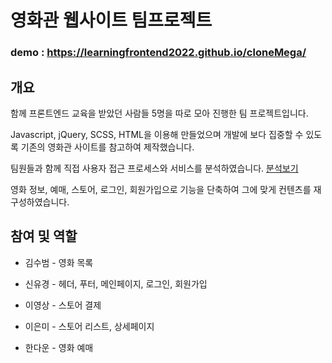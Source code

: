 # 영화관 웹사이트 팀프로젝트

### demo : https://learningfrontend2022.github.io/cloneMega/



## 개요

함께 프론트엔드 교육을 받았던 사람들 5명을 따로 모아 진행한 팀 프로젝트입니다.

Javascript, jQuery, SCSS, HTML을 이용해 만들었으며 개발에 보다 집중할 수 있도록 기존의 영화관 사이트를 참고하여 제작했습니다.

팀원들과 함께 직접 사용자 접근 프로세스와 서비스를 분석하였습니다. [분석보기](https://docs.google.com/presentation/d/1dl3wZvm6g5IJBasCjqf4pX0QZaRuS5CFcLBtw18yxvU/edit#slide=id.g103bbf5ba97_17_74)

영화 정보, 예매, 스토어, 로그인, 회원가입으로 기능을 단축하여 그에 맞게 컨텐츠를 재구성하였습니다.



## 참여 및 역할

* 김수범 - 영화 목록
 
* 신유경 - 헤더, 푸터, 메인페이지, 로그인, 회원가입
 
* 이영상 - 스토어 결제
 
* 이은미 - 스토어 리스트, 상세페이지

* 한다운 - 영화 예매
